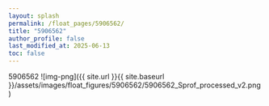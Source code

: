 ```yaml
---
layout: splash
permalink: /float_pages/5906562/
title: "5906562"
author_profile: false
last_modified_at: 2025-06-13
toc: false
---
```

 
5906562
![img-png]({{ site.url }}{{ site.baseurl }}/assets/images/float_figures/5906562/5906562_Sprof_processed_v2.png)